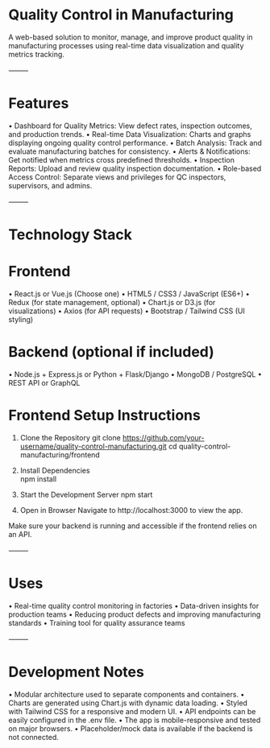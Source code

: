 # Quality Control in Manufacturing

A web-based solution to monitor, manage, and improve product quality in manufacturing processes using real-time data visualization and quality metrics tracking.

⸻

# Features
•	Dashboard for Quality Metrics: View defect rates, inspection outcomes, and production trends.
•	Real-time Data Visualization: Charts and graphs displaying ongoing quality control performance.
•	Batch Analysis: Track and evaluate manufacturing batches for consistency.
•	Alerts & Notifications: Get notified when metrics cross predefined thresholds.
•	Inspection Reports: Upload and review quality inspection documentation.
•	Role-based Access Control: Separate views and privileges for QC inspectors, supervisors, and admins.

⸻

# Technology Stack

# Frontend
•	React.js or Vue.js (Choose one)
•	HTML5 / CSS3 / JavaScript (ES6+) 
•	Redux (for state management, optional)
•	Chart.js or D3.js (for visualizations)
•	Axios (for API requests)
•	Bootstrap / Tailwind CSS (UI styling)

# Backend (optional if included)
•	Node.js + Express.js or Python + Flask/Django
•	MongoDB / PostgreSQL
•	REST API or GraphQL
# Frontend Setup Instructions

1.	Clone the Repository
         git clone https://github.com/your-username/quality-control-manufacturing.git
         cd quality-control-manufacturing/frontend
		 
2.	Install Dependencies	
          npm install
		 
3.	Start the Development Server
          npm start 
	  
4.	Open in Browser
          Navigate to http://localhost:3000 to view the app.

Make sure your backend is running and accessible if the frontend relies on an API.

⸻

# Uses
•	Real-time quality control monitoring in factories
•	Data-driven insights for production teams
•	Reducing product defects and improving manufacturing standards
•	Training tool for quality assurance teams

⸻

# Development Notes
•	Modular architecture used to separate components and containers.
•	Charts are generated using Chart.js with dynamic data loading.
•	Styled with Tailwind CSS for a responsive and modern UI.
•	API endpoints can be easily configured in the .env file.
•	The app is mobile-responsive and tested on major browsers.
•	Placeholder/mock data is available if the backend is not connected.
